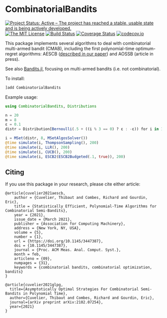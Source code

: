 # CombinatorialBandits

[![Project Status: Active – The project has reached a stable, usable state and is being actively developed.](http://www.repostatus.org/badges/latest/active.svg)](http://www.repostatus.org/#active)
[![The MIT License](https://img.shields.io/badge/license-MIT-brightgreen.svg?style=flat)](http://opensource.org/licenses/MIT)
[![Build Status](https://travis-ci.org/dourouc05/CombinatorialBandits.jl.svg?branch=master)](https://travis-ci.org/dourouc05/CombinatorialBandits.jl)
[![Coverage Status](https://coveralls.io/repos/dourouc05/CombinatorialBandits.jl/badge.svg?branch=master&service=github)](https://coveralls.io/github/dourouc05/CombinatorialBandits.jl?branch=master)
[![codecov.io](http://codecov.io/github/dourouc05/CombinatorialBandits.jl/coverage.svg?branch=master)](http://codecov.io/github/dourouc05/CombinatorialBandits.jl?branch=master)

This package implements several algorithms to deal with combinatorial multi-armed bandit (CMAB), including the first polynomial-time optimum-regret algorithms: AESCB ([described in our paper](https://arxiv.org/abs/2002.07258)) and AOSSB (article in press).

See also [Bandits.jl](https://github.com/rawls238/Bandits.jl), focusing on multi-armed bandits (i.e. not combinatorial).

To install:

```julia
]add CombinatorialBandits
```

Example usage:

```julia
using CombinatorialBandits, Distributions

n = 20
m = 8
ε = 0.1
distr = Distribution[Bernoulli(.5 + ((i % 3 == 0) ? ε : -ε)) for i in 1:n]

i = MSet(distr, 8, MSetAlgosSolver())
@time simulate(i, ThompsonSampling(), 200)
@time simulate(i, LLR(), 200)
@time simulate(i, CUCB(), 200)
@time simulate(i, ESCB2(ESCB2Budgeted(.1, true)), 200)
```

## Citing

If you use this package in your research, please cite either article: 

```
@article{cuvelier2021aescb,
    author = {Cuvelier, Thibaut and Combes, Richard and Gourdin, Eric},
    title = {Statistically Efficient, Polynomial-Time Algorithms for Combinatorial Semi-Bandits},
    year = {2021},
    issue_date = {March 2021},
    publisher = {Association for Computing Machinery},
    address = {New York, NY, USA},
    volume = {5},
    number = {1},
    url = {https://doi.org/10.1145/3447387},
    doi = {10.1145/3447387},
    journal = {Proc. ACM Meas. Anal. Comput. Syst.},
    month = feb,
    articleno = {09},
    numpages = {31},
    keywords = {combinatorial bandits, combinatorial optimization, bandits}
}

@article{cuvelier2021glpg,
  title={Asymptotically Optimal Strategies For Combinatorial Semi-Bandits in Polynomial Time},
  author={Cuvelier, Thibaut and Combes, Richard and Gourdin, Eric},
  journal={arXiv preprint arXiv:2102.07254},
  year={2021}
}
```

